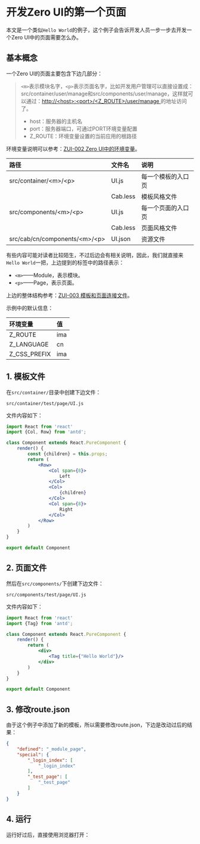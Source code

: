 # 开发Zero UI的第一个页面

本文是一个类似`Hello World`的例子，这个例子会告诉开发人员一步一步去开发一个Zero UI中的页面需要怎么办。

## 基本概念

一个Zero UI的页面主要包含下边几部分：

> `<m>`表示模块名字，`<p>`表示页面名字，比如开发用户管理可以直接设置成：src/container/user/manage和src/components/user/manage，这样就可以通过：[http://&lt;host&gt;:&lt;port&gt;/&lt;Z\_ROUTE&gt;/user/manage ](http://<host>:<port>/<Z_ROUTE>/user/manage )的地址访问了。
>
> * host：服务器的主机名
> * port：服务器端口，可通过PORT环境变量配置
> * Z\_ROUTE：环境变量设置的当前应用的根路径

环境变量说明可以参考：[ZUI-002 Zero UI中的环境变量](/zero-ui/1-zero-uiji-ben-jiao-cheng/zui-002-zero-uizhong-de-huan-jing-bian-liang.md)。

| 路径 | 文件名 | 说明 |
| :--- | :--- | :--- |
| src/container/&lt;m&gt;/&lt;p&gt; | UI.js | 每一个模板的入口页 |
|  | Cab.less | 模板风格文件 |
| src/components/&lt;m&gt;/&lt;p&gt; | UI.js | 每一个页面的入口页 |
|  | Cab.less | 页面风格文件 |
| src/cab/cn/components/&lt;m&gt;/&lt;p&gt; | UI.json | 资源文件 |

有些内容可能对读者比较陌生，不过后边会有相关说明，因此，我们就直接来`Hello World`一把，上边提到的标签中的路径表示：

* `<m>`——Module，表示模块。
* `<p>`——Page，表示页面。

上边的整体结构参考：[ZUI-003 模板和页面连接文件](/zero-ui/1-zero-uiji-ben-jiao-cheng/zui-003-mo-ban-he-ye-mian-lian-jie-wen-jian.md)。

示例中的默认信息：

| 环境变量 | 值 |
| :--- | :--- |
| Z\_ROUTE | ima |
| Z\_LANGUAGE | cn |
| Z\_CSS\_PREFIX | ima |

## 1. 模板文件

在`src/container/`目录中创建下边文件：

```shell
src/container/test/page/UI.js
```

文件内容如下：

```jsx
import React from 'react'
import {Col, Row} from 'antd';

class Component extends React.PureComponent {
    render() {
        const {children} = this.props;
        return (
            <Row>
                <Col span={8}>
                    Left
                </Col>
                <Col>
                    {children}
                </Col>
                <Col span={8}>
                    Right
                </Col>
            </Row>
        )
    }
}

export default Component
```

## 2. 页面文件

然后在`src/components/`下创建下边文件：

```
src/components/test/page/UI.js
```

文件内容如下：

```jsx
import React from 'react'
import {Tag} from 'antd';

class Component extends React.PureComponent {
    render() {
        return (
            <div>
                <Tag title={"Hello World"}/>
            </div>
        )
    }
}

export default Component
```

## 3. 修改route.json

由于这个例子中添加了新的模板，所以需要修改route.json，下边是改动过后的结果：

```json
{
    "defined": "_module_page",
    "special": {
        "_login_index": [
            "_login_index"
        ],
        "_test_page": [
            "_test_page"
        ]
    }
}
```

## 4. 运行

运行好过后，直接使用浏览器打开：



